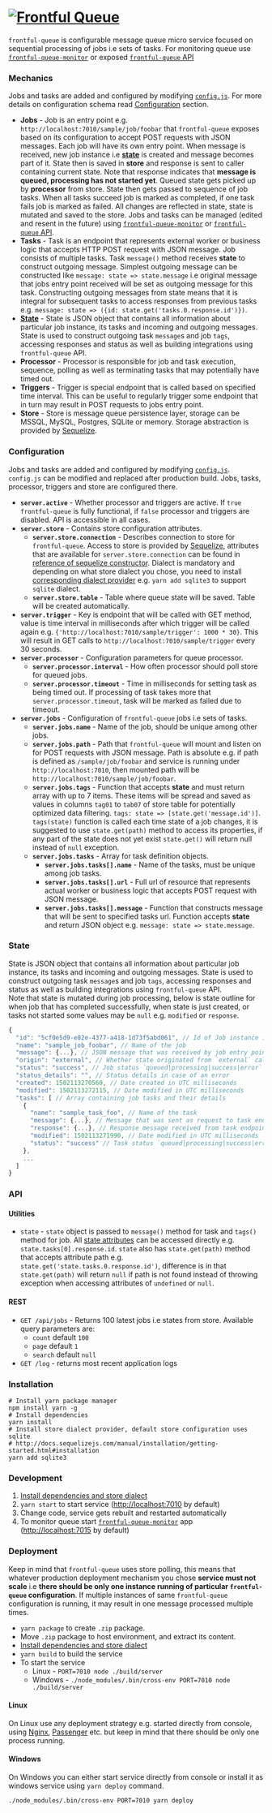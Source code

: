 # <a href="https://github.com/frontful/frontful-queue"><img heigth="75" src="http://www.frontful.com/assets/packages/queue.png" alt="Frontful Queue" /></a>

`frontful-queue` is configurable message queue micro service focused on sequential processing of jobs i.e sets of tasks. For monitoring queue use [`frontful-queue-monitor`](https://github.com/frontful/frontful-queue-monitor) or exposed [`frontful-queue` API](https://github.com/frontful/frontful-queue#api)

### Mechanics

Jobs and tasks are added and configured by modifying [`config.js`](https://github.com/frontful/frontful-queue/blob/master/config.js). For more details on configuration schema read [Configuration](https://github.com/frontful/frontful-queue#configuration) section.

  - **Jobs** - Job is an entry point e.g. `http://localhost:7010/sample/job/foobar` that `frontful-queue` exposes based on its configuration to accept POST requests with JSON messages. Each job will have its own entry point. When message is received, new job instance i.e [**state**](https://github.com/frontful/frontful-queue#state) is created and message becomes part of it. State then is saved in **store** and response is sent to caller containing current state. Note that response indicates that **message is queued, processing has not started yet**. Queued state gets picked up by **processor** from store. State then gets passed to sequence of job tasks. When all tasks succeed job is marked as completed, if one task fails job is marked as failed. All changes are reflected in state, state is mutated and saved to the store. Jobs and tasks can be managed (edited and resent in the future) using [`frontful-queue-monitor`](https://github.com/frontful/frontful-queue-monitor) or [`frontful-queue` API](https://github.com/frontful/frontful-queue#api).
  - **Tasks** - Task is an endpoint that represents external worker or business logic that accepts HTTP POST request with JSON message. Job consists of multiple tasks. Task `message()` method receives **state** to construct outgoing message. Simplest outgoing message can be constructed like `message: state => state.message` i.e original message that jobs entry point received will be set as outgoing message for this task. Constructing outgoing messages from state means that it is integral for subsequent tasks to access responses from previous tasks e.g. `message: state => ({id: state.get('tasks.0.response.id')})`.
  - [**State**](https://github.com/frontful/frontful-queue#state) - State is JSON object that contains all information about particular job instance, its tasks and incoming and outgoing messages. State is used to construct outgoing task `message`s and job `tags`, accessing responses and status as well as building integrations using `frontful-queue` API.
  - **Processor** - Processor is responsible for job and task execution, sequence, polling as well as terminating tasks that may potentially have timed out.
  - **Triggers** - Trigger is special endpoint that is called based on specified time interval. This can be useful to regularly trigger some endpoint that in turn may result in POST requests to jobs entry point.
  - **Store** - Store is message queue persistence layer, storage can be MSSQL, MySQL, Postgres, SQLite or memory. Storage abstraction is provided by [Sequelize](http://docs.sequelizejs.com/).

### Configuration

Jobs and tasks are added and configured by modifying [`config.js`](https://github.com/frontful/frontful-queue/blob/master/config.js). `config.js` can be modified and replaced after production build. Jobs, tasks, processor, triggers and store are configured there.

- **`server.active`** - Whether processor and triggers are active. If `true` `frontful-queue` is fully functional, if `false` processor and triggers are disabled. API is accessible in all cases.
- **`server.store`** - Contains store configuration attributes.
  - **`server.store.connection`** - Describes connection to store for `frontful-queue`. Access to store is provided by [Sequelize](http://docs.sequelizejs.com/), attributes that are available for `server.store.connection` can be found in [reference of sequelize constructor](http://docs.sequelizejs.com/class/lib/sequelize.js~Sequelize.html#instance-constructor-constructor). Dialect is mandatory and depending on what store dialect you chose, you need to install [corresponding dialect provider](http://docs.sequelizejs.com/manual/installation/getting-started.html#installation) e.g. `yarn add sqlite3` to support `sqlite` dialect.
  - **`server.store.table`** - Table where queue state will be saved. Table will be created automatically.
- **`server.trigger`** - Key is endpoint that will be called with GET method, value is time interval in milliseconds after which trigger will be called again e.g. `{'http://localhost:7010/sample/trigger': 1000 * 30}`. This will result in GET calls to `http://localhost:7010/sample/trigger` every 30 seconds.
- **`server.processor`** - Configuration parameters for queue processor.
  - **`server.processor.interval`** - How often processor should poll store for queued jobs.
  - **`server.processor.timeout`** - Time in milliseconds for setting task as being timed out. If processing of task takes more that `server.processor.timeout`, task will be marked as failed due to timeout.
- **`server.jobs`** - Configuration of `frontful-queue` jobs i.e sets of tasks.
  - **`server.jobs.name`** - Name of the job, should be unique among other jobs.
  - **`server.jobs.path`** - Path that `frontful-queue` will mount and listen on for POST requests with JSON message. Path is absolute e.g. if path is defined as `/sample/job/foobar` and service is running under `http://localhost:7010`, then mounted path will be `http://localhost:7010/sample/job/foobar`.
  - **`server.jobs.tags`** - Function that accepts **state** and must return array with up to 7 items. These items will be spread and saved as values in columns `tag01` to `tab07` of store table for potentially optimized data filtering. `tags: state => [state.get('message.id')]`. `tags(state)` function is called each time state of a job changes, it is suggested to use `state.get(path)` method to access its properties, if any part of the state does not yet exist `state.get()` will return null instead of `null` exception.
  - **`server.jobs.tasks`** - Array for task definition objects.
    - **`server.jobs.tasks[].name`** - Name of the tasks, must be unique among job tasks.
    - **`server.jobs.tasks[].url`** - Full url of resource that represents actual worker or business logic that accepts POST request with JSON message.
    - **`server.jobs.tasks[].message`** - Function that constructs message that will be sent to specified tasks url. Function accepts **state** and return JSON object e.g. `message: state => state.message`.

### State

State is JSON object that contains all information about particular job instance, its tasks and incoming and outgoing messages. State is used to construct outgoing task `message`s and job `tags`, accessing responses and status as well as building integrations using `frontful-queue` API.  
Note that state is mutated during job processing, below is state outline for when job that has completed successfully, when state is just created, or tasks not started some values may be `null` e.g. `modified` or `response`.

```javascript
{
  "id": "5cf0e5d9-e82e-4377-a418-1d73f5abd061", // Id of Job instance ie. state
  "name": "sample_job_foobar", // Name of the job
  "message": {...}, // JSON message that was received by job entry point
  "origin": "external", // Whether state originated from `external` caller or `internal` resend
  "status": "success", // Job status `queued|processing|success|error`
  "status_details": "", // Status details in case of an error
  "created": 1502113270560, // Date created in UTC milliseconds
  "modified": 1502113272115, // Date modified in UTC milliseconds
  "tasks": [ // Array containing job tasks and their details
    {
      "name": "sample_task_foo", // Name of the task
      "message": {...}, // Message that was sent as request to task endpoint url
      "response": {...}, // Response message received from task endpoint url
      "modified": 1502113271990, // Date modified in UTC milliseconds
      "status": "success" // Task status `queued|processing|success|error`
    },
    ...
  ]
}
```

### API

#### Utilities

  - `state` - `state` object is passed to `message()` method for task and `tags()` method for job. All [state attributes](https://github.com/frontful/frontful-queue#state) can be accessed directly e.g. `state.tasks[0].response.id`. `state` also has `state.get(path)` method that accepts attribute path e.g.  `state.get('state.tasks.0.response.id')`, difference is in that `state.get(path)` will return `null` if path is not found instead of throwing exception when accessing attributes of `undefined` or `null`.

#### REST

  - `GET /api/jobs` - Returns 100 latest jobs i.e states from store. Available query parameters are:
    - `count` default `100`
    - `page` default `1`
    - `search` default `null`
  - `GET /log` - returns most recent application logs

### Installation

```shell
# Install yarn package manager
npm install yarn -g
# Install dependencies
yarn install
# Install store dialect provider, default store configuration uses sqlite
# http://docs.sequelizejs.com/manual/installation/getting-started.html#installation
yarn add sqlite3
```

### Development
1. [Install dependencies and store dialect](https://github.com/frontful/frontful-queue#installation)
2. `yarn start` to start service ([http://localhost:7010](http://localhost:7010) by default)
3. Change code, service gets rebuilt and restarted automatically
4. To monitor queue start [`frontful-queue-monitor`](https://github.com/frontful/frontful-queue-monitor) app ([http://localhost:7015](http://localhost:7015) by default)

### Deployment

Keep in mind that `frontful-queue` uses store polling, this means that whatever production deployment mechanism you chose **service must not scale** i.e **there should be only one instance running of particular `frontful-queue` configuration**. If multiple instances of same `frontful-queue` configuration is running, it may result in one message processed multiple times.

- `yarn package` to create `.zip` package.
- Move `.zip` package to host environment, and extract its content.
- [Install dependencies and store dialect](https://github.com/frontful/frontful-queue#installation)
- `yarn build` to build the service
- To start the service
  - Linux - `PORT=7010 node ./build/server`
  - Windows - `./node_modules/.bin/cross-env PORT=7010 node ./build/server`

#### Linux

On Linux use any deployment strategy e.g. started directly from console, using [Nginx](https://nginx.org/en/), [Passenger](https://www.phusionpassenger.com/) etc. but keep in mind that there should be only one process running.

#### Windows

On Windows you can either start service directly from console or install it as windows service using `yarn deploy` command.

```shell
./node_modules/.bin/cross-env PORT=7010 yarn deploy
```
